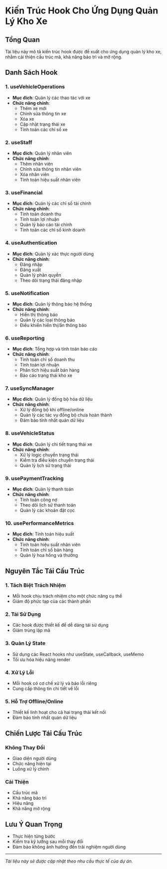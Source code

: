 # Kiến Trúc Hook Cho Ứng Dụng Quản Lý Kho Xe

## Tổng Quan
Tài liệu này mô tả kiến trúc hook được đề xuất cho ứng dụng quản lý kho xe, nhằm cải thiện cấu trúc mã, khả năng bảo trì và mở rộng.

## Danh Sách Hook

### 1. useVehicleOperations
- **Mục đích**: Quản lý các thao tác với xe
- **Chức năng chính**:
  - Thêm xe mới
  - Chỉnh sửa thông tin xe
  - Xóa xe
  - Cập nhật trạng thái xe
  - Tính toán các chỉ số xe

### 2. useStaff
- **Mục đích**: Quản lý nhân viên
- **Chức năng chính**:
  - Thêm nhân viên
  - Chỉnh sửa thông tin nhân viên
  - Xóa nhân viên
  - Tính toán hiệu suất nhân viên

### 3. useFinancial
- **Mục đích**: Quản lý các chỉ số tài chính
- **Chức năng chính**:
  - Tính toán doanh thu
  - Tính toán lợi nhuận
  - Quản lý báo cáo tài chính
  - Tính toán các chỉ số kinh doanh

### 4. useAuthentication
- **Mục đích**: Quản lý xác thực người dùng
- **Chức năng chính**:
  - Đăng nhập
  - Đăng xuất
  - Quản lý phân quyền
  - Theo dõi trạng thái đăng nhập

### 5. useNotification
- **Mục đích**: Quản lý thông báo hệ thống
- **Chức năng chính**:
  - Hiển thị thông báo
  - Quản lý các loại thông báo
  - Điều khiển hiển thị/ẩn thông báo

### 6. useReporting
- **Mục đích**: Tổng hợp và tính toán báo cáo
- **Chức năng chính**:
  - Tính toán chỉ số doanh thu
  - Tính toán lợi nhuận
  - Phân tích hiệu suất bán hàng
  - Báo cáo trạng thái kho xe

### 7. useSyncManager
- **Mục đích**: Quản lý đồng bộ hóa dữ liệu
- **Chức năng chính**:
  - Xử lý đồng bộ khi offline/online
  - Quản lý các tác vụ đồng bộ chưa hoàn thành
  - Đảm bảo tính nhất quán dữ liệu

### 8. useVehicleStatus
- **Mục đích**: Quản lý chi tiết trạng thái xe
- **Chức năng chính**:
  - Xử lý logic chuyển trạng thái
  - Kiểm tra điều kiện chuyển trạng thái
  - Quản lý lịch sử trạng thái

### 9. usePaymentTracking
- **Mục đích**: Quản lý thanh toán
- **Chức năng chính**:
  - Tính toán công nợ
  - Theo dõi lịch sử thanh toán
  - Quản lý các khoản đặt cọc

### 10. usePerformanceMetrics
- **Mục đích**: Tính toán hiệu suất
- **Chức năng chính**:
  - Tính toán hiệu suất nhân viên
  - Tính toán chỉ số bán hàng
  - Quản lý hoa hồng và thưởng

## Nguyên Tắc Tái Cấu Trúc

### 1. Tách Biệt Trách Nhiệm
- Mỗi hook chịu trách nhiệm cho một chức năng cụ thể
- Giảm độ phức tạp của các thành phần

### 2. Tái Sử Dụng
- Các hook được thiết kế để dễ dàng tái sử dụng
- Giảm trùng lặp mã

### 3. Quản Lý State
- Sử dụng các React hooks như useState, useCallback, useMemo
- Tối ưu hóa hiệu năng render

### 4. Xử Lý Lỗi
- Mỗi hook có cơ chế xử lý và báo lỗi riêng
- Cung cấp thông tin chi tiết về lỗi

### 5. Hỗ Trợ Offline/Online
- Thiết kế linh hoạt cho cả hai trạng thái kết nối
- Đảm bảo tính nhất quán dữ liệu

## Chiến Lược Tái Cấu Trúc

### Không Thay Đổi
- Giao diện người dùng
- Chức năng hiện tại
- Luồng xử lý chính

### Cải Thiện
- Cấu trúc mã
- Khả năng bảo trì
- Hiệu năng
- Khả năng mở rộng

## Lưu Ý Quan Trọng
- Thực hiện từng bước
- Kiểm tra kỹ lưỡng sau mỗi thay đổi
- Đảm bảo không ảnh hưởng đến trải nghiệm người dùng

---
*Tài liệu này sẽ được cập nhật theo nhu cầu thực tế của dự án.* 